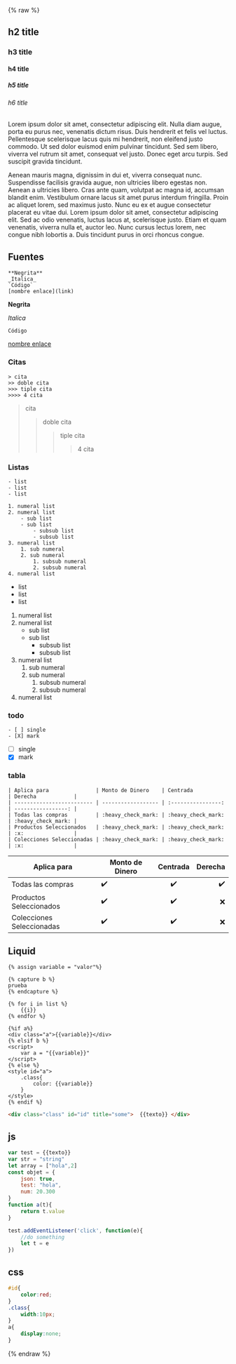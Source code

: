 {% raw %}

## h2 title
### h3 title
#### h4 title
##### h5 title
###### h6 title

Lorem ipsum dolor sit amet, consectetur adipiscing elit. Nulla diam augue, porta eu purus nec, venenatis dictum risus. Duis hendrerit et felis vel luctus. Pellentesque scelerisque lacus quis mi hendrerit, non eleifend justo commodo. Ut sed dolor euismod enim pulvinar tincidunt. Sed sem libero, viverra vel rutrum sit amet, consequat vel justo. Donec eget arcu turpis. Sed suscipit gravida tincidunt.

Aenean mauris magna, dignissim in dui et, viverra consequat nunc. Suspendisse facilisis gravida augue, non ultricies libero egestas non. Aenean a ultricies libero. Cras ante quam, volutpat ac magna id, accumsan blandit enim. Vestibulum ornare lacus sit amet purus interdum fringilla. Proin ac aliquet lorem, sed maximus justo. Nunc eu ex et augue consectetur placerat eu vitae dui. Lorem ipsum dolor sit amet, consectetur adipiscing elit. Sed ac odio venenatis, luctus lacus at, scelerisque justo. Etiam et quam venenatis, viverra nulla et, auctor leo. Nunc cursus lectus lorem, nec congue nibh lobortis a. Duis tincidunt purus in orci rhoncus congue.

## Fuentes

```
**Negrita**
_Italica_
`Código`
[nombre enlace](link)
```

**Negrita**

_Italica_

`Código`

[nombre enlace](link)

### Citas

```
> cita 
>> doble cita 
>>> tiple cita 
>>>> 4 cita
```
> cita 
>> doble cita 
>>> tiple cita 
>>>> 4 cita

### Listas

```
- list
- list
- list

1. numeral list
2. numeral list
    - sub list
    - sub list
        - subsub list
        - subsub list
3. numeral list
    1. sub numeral
    2. sub numeral
        1. subsub numeral
        2. subsub numeral
4. numeral list
```

- list
- list
- list

1. numeral list
2. numeral list
    - sub list
    - sub list
        - subsub list
        - subsub list
3. numeral list
    1. sub numeral
    2. sub numeral
        1. subsub numeral
        2. subsub numeral
4. numeral list



### todo
```
- [ ] single
- [X] mark
```
- [ ] single
- [X] mark

### tabla 

```
| Aplica para               | Monto de Dinero    | Centrada           | Derecha            |
| ------------------------- | ------------------ | :----------------: | -----------------: |
| Todas las compras         | :heavy_check_mark: | :heavy_check_mark: | :heavy_check_mark: |
| Productos Seleccionados   | :heavy_check_mark: | :heavy_check_mark: | :x:                |
| Colecciones Seleccionadas | :heavy_check_mark: | :heavy_check_mark: | :x:                |
```

| Aplica para               | Monto de Dinero    | Centrada           | Derecha            |
| ------------------------- | ------------------ | :----------------: | -----------------: |
| Todas las compras         | :heavy_check_mark: | :heavy_check_mark: | :heavy_check_mark: |
| Productos Seleccionados   | :heavy_check_mark: | :heavy_check_mark: | :x:                |
| Colecciones Seleccionadas | :heavy_check_mark: | :heavy_check_mark: | :x:                |






## Liquid

```liquid
{% assign variable = "valor"%}

{% capture b %}
prueba 
{% endcapture %}

{% for i in list %}
    {{i}}
{% endfor %}

{%if a%}
<div class="a">{{variable}}</div>
{% elsif b %}
<script>
    var a = "{{variable}}"
</script>
{% else %}
<style id="a">
    .class{
        color: {{variable}}
    }
</style>
{% endif %}
```

```html
<div class="class" id="id" title="some">  {{texto}} </div>

```
## js
```js
var test = {{texto}} 
var str = "string"
let array = ["hola",2]
const objet = {
    json: true,
    test: "hola",
    num: 20.300
}
function a(t){
    return t.value
}

test.addEventListener('click', function(e){
    //do something
    let t = e
})
```

## css
```css
#id{
    color:red;
}
.class{
    width:10px;
}
a{
    display:none;
}
```

{% endraw %}